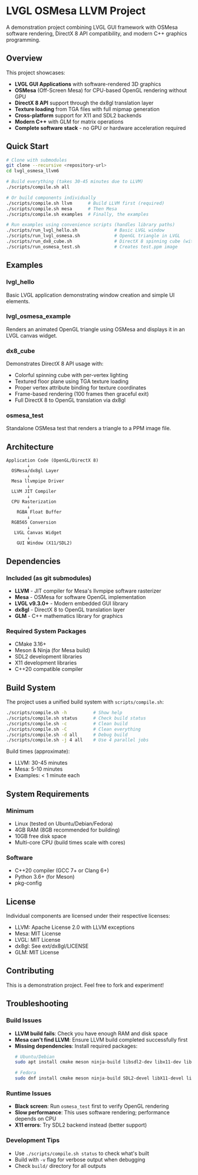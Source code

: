 # LVGL OSMesa LLVM Project

A demonstration project combining LVGL GUI framework with OSMesa software rendering, DirectX 8 API compatibility, and modern C++ graphics programming.

## Overview

This project showcases:
- **LVGL GUI Applications** with software-rendered 3D graphics
- **OSMesa** (Off-Screen Mesa) for CPU-based OpenGL rendering without GPU
- **DirectX 8 API** support through the dx8gl translation layer
- **Texture loading** from TGA files with full mipmap generation
- **Cross-platform** support for X11 and SDL2 backends
- **Modern C++** with GLM for matrix operations
- **Complete software stack** - no GPU or hardware acceleration required

## Quick Start

```bash
# Clone with submodules
git clone --recursive <repository-url>
cd lvgl_osmesa_llvm6

# Build everything (takes 30-45 minutes due to LLVM)
./scripts/compile.sh all

# Or build components individually
./scripts/compile.sh llvm      # Build LLVM first (required)
./scripts/compile.sh mesa      # Then Mesa
./scripts/compile.sh examples  # Finally, the examples

# Run examples using convenience scripts (handles library paths)
./scripts/run_lvgl_hello.sh              # Basic LVGL window
./scripts/run_lvgl_osmesa.sh             # OpenGL triangle in LVGL
./scripts/run_dx8_cube.sh                # DirectX 8 spinning cube (with logging)
./scripts/run_osmesa_test.sh             # Creates test.ppm image
```

## Examples

### lvgl_hello
Basic LVGL application demonstrating window creation and simple UI elements.

### lvgl_osmesa_example
Renders an animated OpenGL triangle using OSMesa and displays it in an LVGL canvas widget.

### dx8_cube
Demonstrates DirectX 8 API usage with:
- Colorful spinning cube with per-vertex lighting
- Textured floor plane using TGA texture loading
- Proper vertex attribute binding for texture coordinates
- Frame-based rendering (100 frames then graceful exit)
- Full DirectX 8 to OpenGL translation via dx8gl

### osmesa_test
Standalone OSMesa test that renders a triangle to a PPM image file.

## Architecture

```
Application Code (OpenGL/DirectX 8)
        ↓
  OSMesa/dx8gl Layer
        ↓
  Mesa llvmpipe Driver
        ↓
  LLVM JIT Compiler
        ↓
  CPU Rasterization
        ↓
    RGBA Float Buffer
        ↓
  RGB565 Conversion
        ↓
   LVGL Canvas Widget
        ↓
    GUI Window (X11/SDL2)
```

## Dependencies

### Included (as git submodules)
- **LLVM** - JIT compiler for Mesa's llvmpipe software rasterizer
- **Mesa** - OSMesa for software OpenGL implementation
- **LVGL v9.3.0+** - Modern embedded GUI library
- **dx8gl** - DirectX 8 to OpenGL translation layer
- **GLM** - C++ mathematics library for graphics

### Required System Packages
- CMake 3.16+
- Meson & Ninja (for Mesa build)
- SDL2 development libraries
- X11 development libraries
- C++20 compatible compiler

## Build System

The project uses a unified build system with `scripts/compile.sh`:

```bash
./scripts/compile.sh -h          # Show help
./scripts/compile.sh status      # Check build status
./scripts/compile.sh -c          # Clean build
./scripts/compile.sh -C          # Clean everything
./scripts/compile.sh -d all      # Debug build
./scripts/compile.sh -j 4 all    # Use 4 parallel jobs
```

Build times (approximate):
- LLVM: 30-45 minutes
- Mesa: 5-10 minutes  
- Examples: < 1 minute each

## System Requirements

### Minimum
- Linux (tested on Ubuntu/Debian/Fedora)
- 4GB RAM (8GB recommended for building)
- 10GB free disk space
- Multi-core CPU (build times scale with cores)

### Software
- C++20 compiler (GCC 7+ or Clang 6+)
- Python 3.6+ (for Meson)
- pkg-config

## License

Individual components are licensed under their respective licenses:
- LLVM: Apache License 2.0 with LLVM exceptions
- Mesa: MIT License
- LVGL: MIT License
- dx8gl: See ext/dx8gl/LICENSE
- GLM: MIT License

## Contributing

This is a demonstration project. Feel free to fork and experiment!

## Troubleshooting

### Build Issues
- **LLVM build fails**: Check you have enough RAM and disk space
- **Mesa can't find LLVM**: Ensure LLVM build completed successfully first
- **Missing dependencies**: Install required packages:
  ```bash
  # Ubuntu/Debian
  sudo apt install cmake meson ninja-build libsdl2-dev libx11-dev libxext-dev
  
  # Fedora
  sudo dnf install cmake meson ninja-build SDL2-devel libX11-devel libXext-devel
  ```

### Runtime Issues
- **Black screen**: Run `osmesa_test` first to verify OpenGL rendering
- **Slow performance**: This uses software rendering; performance depends on CPU
- **X11 errors**: Try SDL2 backend instead (better support)

### Development Tips
- Use `./scripts/compile.sh status` to check what's built
- Build with `-v` flag for verbose output when debugging
- Check `build/` directory for all outputs
